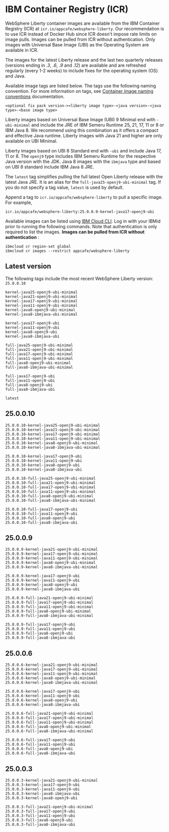 
# IBM Container Registry (ICR)

WebSphere Liberty container images are available from the IBM Container Registry (ICR) at `icr.io/appcafe/websphere-liberty`. Our recommendation is to use ICR instead of Docker Hub since ICR doesn't impose rate limits on image pulls. Images can be pulled from ICR without authentication. Only images with Universal Base Image (UBI) as the Operating System are available in ICR.

The images for the latest Liberty release and the last two quarterly releases (versions ending in _.3_, _.6_, _.9_ and _.12_) are available and are refreshed regularly (every 1-2 weeks) to include fixes for the operating system (OS) and Java.

Available image tags are listed below. The tags use the following naming convention. For more information on tags, see [Container image naming conventions](https://www.ibm.com/docs/en/was-liberty/base?topic=images-liberty-container#cntr_r_images__imagename__title__1) documentation.
```
<optional fix pack version-><liberty image type>-<java version>-<java type>-<base image type>
```

Liberty images based on Universal Base Image (UBI) 9 Minimal end with `-ubi-minimal` and include the JRE of IBM Semeru Runtime 25, 21, 17, 11 or 8 or IBM Java 8. We recommend using this combination as it offers a compact and effective Java runtime. Liberty images with Java 21 and higher are only available on UBI Minimal.

Liberty images based on UBI 8 Standard end with `-ubi` and include Java 17, 11 or 8. The `openj9` type includes IBM Semeru Runtime for the respective Java version with the JDK. Java 8 images with the `ibmjava` type and based on UBI 8 standard include IBM Java 8 JRE.

The `latest` tag simplifies pulling the full latest Open Liberty release with the latest Java JRE. It is an alias for the `full-java25-openj9-ubi-minimal` tag. If you do not specify a tag value, `latest` is used by default.

Append a tag to `icr.io/appcafe/websphere-liberty` to pull a specific image. For example, 
```
icr.io/appcafe/websphere-liberty:25.0.0.9-kernel-java17-openj9-ubi
```

Available images can be listed using [IBM Cloud CLI](https://cloud.ibm.com/docs/cli?topic=cli-getting-started). Log in with your IBMid prior to running the following commands. Note that authentication is only required to list the images. **Images can be pulled from ICR without authentication** : 
```
ibmcloud cr region-set global 
ibmcloud cr images --restrict appcafe/websphere-liberty
```


## Latest version

The following tags include the most recent WebSphere Liberty version: `25.0.0.10` 

```
kernel-java25-openj9-ubi-minimal
kernel-java21-openj9-ubi-minimal
kernel-java17-openj9-ubi-minimal
kernel-java11-openj9-ubi-minimal
kernel-java8-openj9-ubi-minimal
kernel-java8-ibmjava-ubi-minimal

kernel-java17-openj9-ubi
kernel-java11-openj9-ubi
kernel-java8-openj9-ubi
kernel-java8-ibmjava-ubi

full-java25-openj9-ubi-minimal
full-java21-openj9-ubi-minimal
full-java17-openj9-ubi-minimal
full-java11-openj9-ubi-minimal
full-java8-openj9-ubi-minimal
full-java8-ibmjava-ubi-minimal

full-java17-openj9-ubi
full-java11-openj9-ubi
full-java8-openj9-ubi
full-java8-ibmjava-ubi

latest
```


## 25.0.0.10

```
25.0.0.10-kernel-java25-openj9-ubi-minimal
25.0.0.10-kernel-java21-openj9-ubi-minimal
25.0.0.10-kernel-java17-openj9-ubi-minimal
25.0.0.10-kernel-java11-openj9-ubi-minimal
25.0.0.10-kernel-java8-openj9-ubi-minimal
25.0.0.10-kernel-java8-ibmjava-ubi-minimal

25.0.0.10-kernel-java17-openj9-ubi
25.0.0.10-kernel-java11-openj9-ubi
25.0.0.10-kernel-java8-openj9-ubi
25.0.0.10-kernel-java8-ibmjava-ubi

25.0.0.10-full-java25-openj9-ubi-minimal
25.0.0.10-full-java21-openj9-ubi-minimal
25.0.0.10-full-java17-openj9-ubi-minimal
25.0.0.10-full-java11-openj9-ubi-minimal
25.0.0.10-full-java8-openj9-ubi-minimal
25.0.0.10-full-java8-ibmjava-ubi-minimal

25.0.0.10-full-java17-openj9-ubi
25.0.0.10-full-java11-openj9-ubi
25.0.0.10-full-java8-openj9-ubi
25.0.0.10-full-java8-ibmjava-ubi
```



## 25.0.0.9

```
25.0.0.9-kernel-java21-openj9-ubi-minimal
25.0.0.9-kernel-java17-openj9-ubi-minimal
25.0.0.9-kernel-java11-openj9-ubi-minimal
25.0.0.9-kernel-java8-openj9-ubi-minimal
25.0.0.9-kernel-java8-ibmjava-ubi-minimal

25.0.0.9-kernel-java17-openj9-ubi
25.0.0.9-kernel-java11-openj9-ubi
25.0.0.9-kernel-java8-openj9-ubi
25.0.0.9-kernel-java8-ibmjava-ubi

25.0.0.9-full-java21-openj9-ubi-minimal
25.0.0.9-full-java17-openj9-ubi-minimal
25.0.0.9-full-java11-openj9-ubi-minimal
25.0.0.9-full-java8-openj9-ubi-minimal
25.0.0.9-full-java8-ibmjava-ubi-minimal

25.0.0.9-full-java17-openj9-ubi
25.0.0.9-full-java11-openj9-ubi
25.0.0.9-full-java8-openj9-ubi
25.0.0.9-full-java8-ibmjava-ubi
```

## 25.0.0.6

```
25.0.0.6-kernel-java21-openj9-ubi-minimal
25.0.0.6-kernel-java17-openj9-ubi-minimal
25.0.0.6-kernel-java11-openj9-ubi-minimal
25.0.0.6-kernel-java8-openj9-ubi-minimal
25.0.0.6-kernel-java8-ibmjava-ubi-minimal

25.0.0.6-kernel-java17-openj9-ubi
25.0.0.6-kernel-java11-openj9-ubi
25.0.0.6-kernel-java8-openj9-ubi
25.0.0.6-kernel-java8-ibmjava-ubi

25.0.0.6-full-java21-openj9-ubi-minimal
25.0.0.6-full-java17-openj9-ubi-minimal
25.0.0.6-full-java11-openj9-ubi-minimal
25.0.0.6-full-java8-openj9-ubi-minimal
25.0.0.6-full-java8-ibmjava-ubi-minimal

25.0.0.6-full-java17-openj9-ubi
25.0.0.6-full-java11-openj9-ubi
25.0.0.6-full-java8-openj9-ubi
25.0.0.6-full-java8-ibmjava-ubi
```

## 25.0.0.3

```
25.0.0.3-kernel-java21-openj9-ubi-minimal
25.0.0.3-kernel-java17-openj9-ubi
25.0.0.3-kernel-java11-openj9-ubi
25.0.0.3-kernel-java8-ibmjava-ubi
25.0.0.3-kernel-java8-openj9-ubi

25.0.0.3-full-java21-openj9-ubi-minimal
25.0.0.3-full-java17-openj9-ubi
25.0.0.3-full-java11-openj9-ubi
25.0.0.3-full-java8-openj9-ubi
25.0.0.3-full-java8-ibmjava-ubi
```
